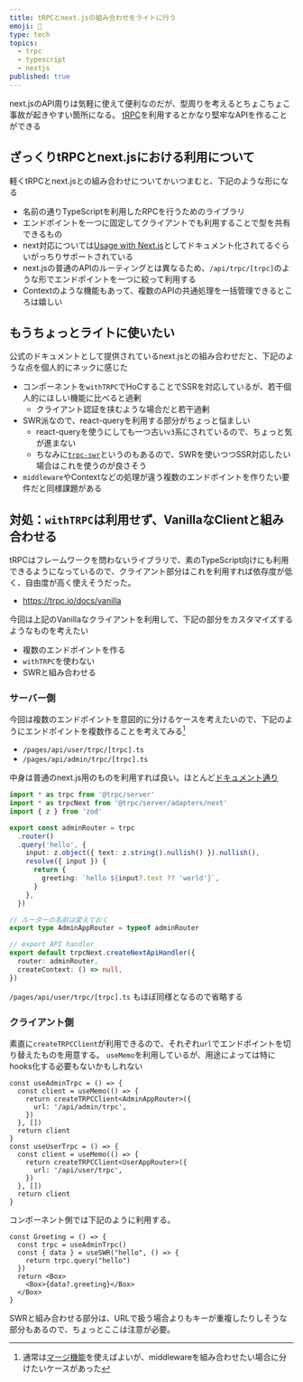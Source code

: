 ```yaml
---
title: tRPCとnext.jsの組み合わせをライトに行う 
emoji: 🐯
type: tech
topics:
  - trpc
  - typescript
  - nextjs
published: true
---
```


next.jsのAPI周りは気軽に使えて便利なのだが、型周りを考えるとちょこちょこ事故が起きやすい箇所になる。
[tRPC](https://trpc.io/)を利用するとかなり堅牢なAPIを作ることができる

## ざっくりtRPCとnext.jsにおける利用について

軽くtRPCとnext.jsとの組み合わせについてかいつまむと、下記のような形になる

* 名前の通りTypeScriptを利用したRPCを行うためのライブラリ
* エンドポイントを一つに固定してクライアントでも利用することで型を共有できるもの
* next対応については[Usage with Next.js](https://trpc.io/docs/nextjs)としてドキュメント化されてるぐらいがっちりサポートされている
* next.jsの普通のAPIのルーティングとは異なるため、`/api/trpc/[trpc]`のような形でエンドポイントを一つに絞って利用する
* Contextのような機能もあって、複数のAPIの共通処理を一括管理できるところは嬉しい

## もうちょっとライトに使いたい

公式のドキュメントとして提供されているnext.jsとの組み合わせだと、下記のような点を個人的にネックに感じた

* コンポーネントを`withTRPC`でHoCすることでSSRを対応しているが、若干個人的にほしい機能に比べると過剰
  * クライアント認証を挟むような場合だと若干過剰
* SWR派なので、react-queryを利用する部分がちょっと悩ましい
  * react-queryを使うにしても一つ古い`v3`系にされているので、ちょっと気が進まない
  * ちなみに[`trpc-swr`](https://github.com/sachinraja/trpc-swr)というのもあるので、SWRを使いつつSSR対応したい場合はこれを使うのが良さそう
* `middleware`やContextなどの処理が違う複数のエンドポイントを作りたい要件だと同様課題がある

## 対処：`withTRPC`は利用せず、VanillaなClientと組み合わせる

tRPCはフレームワークを問わないライブラリで、素のTypeScript向けにも利用できるようになっているので、クライアント部分はこれを利用すれば依存度が低く、自由度が高く使えそうだった。

* https://trpc.io/docs/vanilla

今回は上記のVanillaなクライアントを利用して、下記の部分をカスタマイズするようなものを考えたい

* 複数のエンドポイントを作る
* `withTRPC`を使わない
* SWRと組み合わせる

### サーバー側

今回は複数のエンドポイントを意図的に分けるケースを考えたいので、下記のようにエンドポイントを複数作ることを考えてみる[^1]
[^1]: 通常は[マージ機能](https://trpc.io/docs/merging-routers)を使えばよいが、middlewareを組み合わせたい場合に分けたいケースがあった

* `/pages/api/user/trpc/[trpc].ts`
* `/pages/api/admin/trpc/[trpc].ts`

中身は普通のnext.js用のものを利用すれば良い。ほとんど[ドキュメント通り](https://trpc.io/docs/nextjs#3-create-a-trpc-router)

```ts
import * as trpc from '@trpc/server'
import * as trpcNext from '@trpc/server/adapters/next'
import { z } from 'zod'

export const adminRouter = trpc
  .router()
  .query('hello', {
    input: z.object({ text: z.string().nullish() }).nullish(),
    resolve({ input }) {
      return {
        greeting: `hello ${input?.text ?? 'world'}`,
      }
    },
  })

// ルーターの名前は変えておく
export type AdminAppRouter = typeof adminRouter

// export API handler
export default trpcNext.createNextApiHandler({
  router: adminRouter,
  createContext: () => null,
})
```
`/pages/api/user/trpc/[trpc].ts` もほぼ同様となるので省略する

### クライアント側

素直に`createTRPCClient`が利用できるので、それぞれ`url`でエンドポイントを切り替えたものを用意する。
`useMemo`を利用しているが、用途によっては特にhooks化する必要もないかもしれない

```tsx
const useAdminTrpc = () => {
  const client = useMemo(() => {
    return createTRPCClient<AdminAppRouter>({
      url: '/api/admin/trpc',
    })
  }, [])
  return client
}
const useUserTrpc = () => {
  const client = useMemo(() => {
    return createTRPCClient<UserAppRouter>({
      url: '/api/user/trpc',
    })
  }, [])
  return client
}
```

コンポーネント側では下記のように利用する。

```tsx
const Greeting = () => {
  const trpc = useAdminTrpc()
  const { data } = useSWR("hello", () => {
    return trpc.query("hello")
  })
  return <Box>
    <Box>{data?.greeting}</Box>
  </Box>
}
```

SWRと組み合わせる部分は、URLで扱う場合よりもキーが重複したりしそうな部分もあるので、ちょっとここは注意が必要。